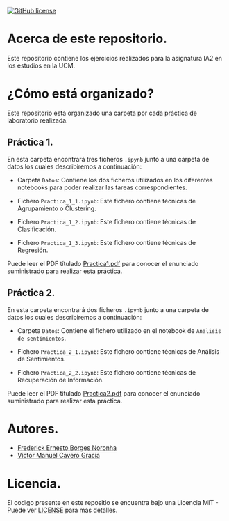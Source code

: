 [![GitHub license](LICENSE)](LICENSE)

# Acerca de este repositorio.

Este repositorio contiene los ejercicios realizados para 
la asignatura IA2 en los estudios en la UCM.

# ¿Cómo está organizado?

Este repositorio esta organizado una carpeta por cada 
práctica de laboratorio realizada.

## Práctica 1.

En esta carpeta encontrará tres ficheros `.ipynb` junto a una carpeta de datos los cuales describiremos a continuación:

* Carpeta `Datos`: Contiene los dos ficheros utilizados en los diferentes notebooks para poder realizar las tareas correspondientes.

* Fichero `Practica_1_1.ipynb`: Este fichero contiene técnicas de Agrupamiento o Clustering.

* Fichero `Practica_1_2.ipynb`: Este fichero contiene técnicas de Clasificación.

* Fichero `Practica_1_3.ipynb`: Este fichero contiene técnicas de Regresión.

Puede leer el PDF títulado [Practica1.pdf](Practica1/Practica1.pdf) para conocer el enunciado suministrado para realizar esta práctica.

## Práctica 2.

En esta carpeta encontrará dos ficheros `.ipynb` junto a una carpeta de datos los cuales describiremos a continuación:

* Carpeta `Datos`: Contiene el fichero utilizado en el notebook de `Analisis de sentimientos`.

* Fichero `Practica_2_1.ipynb`: Este fichero contiene técnicas de Análisis de Sentimientos.

* Fichero `Practica_2_2.ipynb`: Este fichero contiene técnicas de Recuperación de Información.

Puede leer el PDF títulado [Practica2.pdf](Practica2/Practica2.pdf) para conocer el enunciado suministrado para realizar esta práctica.

# Autores.

* [Frederick Ernesto Borges Noronha](https://github.com/FrederickBor)
* [Victor Manuel Cavero Gracia](https://github.com/victorcavero14)

# Licencia.

El codigo presente en este repositio se encuentra bajo 
una Licencia MIT - Puede ver [LICENSE](LICENSE) para más 
detalles.